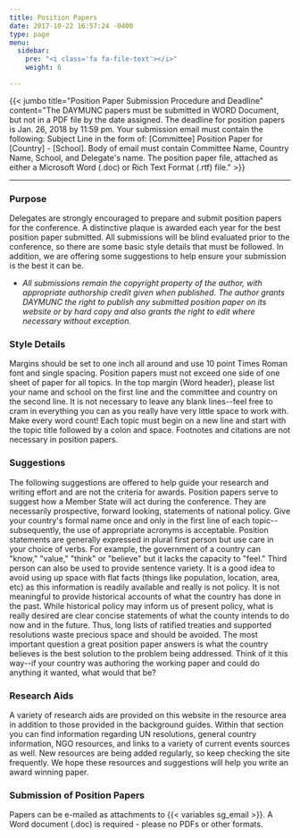 ```yaml
---
title: Position Papers
date: 2017-10-22 16:57:24 -0400
type: page
menu:
  sidebar:
    pre: "<i class='fa fa-file-text'></i>"
    weight: 6

---
```

{{< jumbo title="Position Paper Submission Procedure and Deadline" content="The DAYMUNC papers must be submitted in WORD Document, but not in a PDF file by the date assigned. The deadline for position papers is Jan. 26, 2018 by 11:59 pm. Your submission email must contain the following: Subject Line in the form of: \[Committee\] Position Paper for \[Country\] - \[School\]. Body of email must contain Committee Name, Country Name, School, and Delegate's name. The position paper file, attached as either a Microsoft Word (.doc) or Rich Text Format (.rtf) file." >}}

---

### Purpose

Delegates are strongly encouraged to prepare and submit position papers for the conference. A distinctive plaque is awarded each year for the best position paper submitted. All submissions will be blind evaluated prior to the conference, so there are some basic style details that must be followed. In addition, we are offering some suggestions to help ensure your submission is the best it can be.

* _All submissions remain the copyright property of the author, with appropriate authorship credit given when published. The author grants DAYMUNC the right to publish any submitted position paper on its website or by hard copy and also grants the right to edit where necessary without exception._

### Style Details

Margins should be set to one inch all around and use 10 point Times Roman font and single spacing. Position papers must not exceed one side of one sheet of paper for all topics. In the top margin (Word header), please list your name and school on the first line and the committee and country on the second line. It is not necessary to leave any blank lines--feel free to cram in everything you can as you really have very little space to work with. Make every word count! Each topic must begin on a new line and start with the topic title followed by a colon and space. Footnotes and citations are not necessary in position papers.

### Suggestions

The following suggestions are offered to help guide your research and writing effort and are not the criteria for awards. Position papers serve to suggest how a Member State will act during the conference. They are necessarily prospective, forward looking, statements of national policy.
Give your country's formal name once and only in the first line of each topic--subsequently, the use of appropriate acronyms is acceptable.
Position statements are generally expressed in plural first person but use care in your choice of verbs. For example, the government of a country can "know," "value," "think" or "believe" but it lacks the capacity to "feel." Third person can also be used to provide sentence variety.
It is a good idea to avoid using up space with flat facts (things like population, location, area, etc) as this information is readily available and really is not policy.
It is not meaningful to provide historical accounts of what the country has done in the past. While historical policy may inform us of present policy, what is really desired are clear concise statements of what the county intends to do now and in the future. Thus, long lists of ratified treaties and supported resolutions waste precious space and should be avoided.
The most important question a great position paper answers is what the country believes is the best solution to the problem being addressed. Think of it this way--if your country was authoring the working paper and could do anything it wanted, what would that be?

### Research Aids

A variety of research aids are provided on this website in the resource area in addition to those provided in the background guides. Within that section you can find information regarding UN resolutions, general country information, NGO resources, and links to a variety of current events sources as well. New resources are being added regularly, so keep checking the site frequently. We hope these resources and suggestions will help you write an award winning paper.

### Submission of Position Papers

Papers can be e-mailed as attachments to {{< variables sg_email >}}. A Word document (.doc) is required - please no PDFs or other formats.